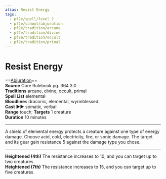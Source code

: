 ```yaml
---
alias: Resist Energy
tags:
  - pf2e/spell/level_2
  - pf2e/school/abjuration
  - pf2e/tradition/arcane
  - pf2e/tradition/divine
  - pf2e/tradition/occult
  - pf2e/tradition/primal
---
```


# Resist Energy

==[Abjuration](../../../Traits/Abjuration.md)==  
__Source__ Core Rulebook pg. 364 3.0  
**Traditions** arcane, divine, occult, primal  
**Spell List** elemental  
**Bloodline**s draconic, elemental, wyrmblessed  
**Cast** ►► somatic, verbal  
**Range** touch; **Targets** 1 creature  
**Duration** 10 minutes

---

A shield of elemental energy protects a creature against one type of energy damage. Choose acid, cold, electricity, fire, or sonic damage. The target and its gear gain resistance 5 against the damage type you chose.

<hr>

**Heightened (4th)** The resistance increases to 10, and you can target up to two creatures.  
**Heightened (7th)** The resistance increases to 15, and you can target up to five creatures.
